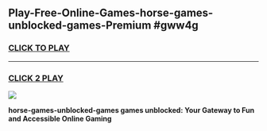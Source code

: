 
## Play-Free-Online-Games-horse-games-unblocked-games-Premium #gww4g
<h3>
<a href="https://premium.freeplayer.one?title=horse-games-unblocked-games&ref=8M">CLICK TO PLAY</a></h3>
<hr>

<h3>
<a href="https://premium.freeplayer.one?title=horse-games-unblocked-games&ref=8M">CLICK 2 PLAY</a>
  
</h3>

<a href="https://premium.freeplayer.one?title=horse-games-unblocked-games&ref=8M"><img src="https://clearcache.store/games.png"></a>


**horse-games-unblocked-games games unblocked: Your Gateway to Fun and Accessible Online Gaming**
